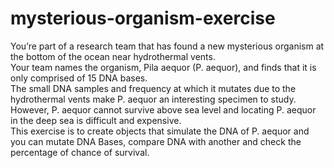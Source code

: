 # mysterious-organism-exercise
You’re part of a research team that has found a new mysterious organism at the bottom of the ocean near hydrothermal vents. <br>
Your team names the organism, Pila aequor (P. aequor), and finds that it is only comprised of 15 DNA bases. <br>
The small DNA samples and frequency at which it mutates due to the hydrothermal vents make P. aequor an interesting specimen to study. <br>
However, P. aequor cannot survive above sea level and locating P. aequor in the deep sea is difficult and expensive. <br>
This exercise is to create objects that simulate the DNA of P. aequor and you can mutate DNA Bases, compare DNA with another and check the percentage of chance of survival.<br>
